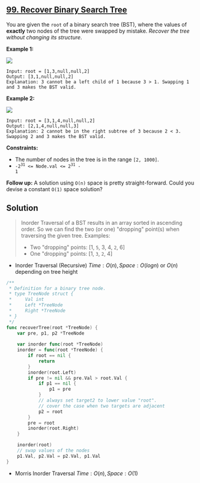 ## [99. Recover Binary Search Tree](https://leetcode.com/problems/recover-binary-search-tree/)


You are given the `root` of a binary search tree (BST), where the values of **exactly** two nodes of the tree were swapped by mistake. _Recover the tree without changing its structure_.

**Example 1:**

![](https://assets.leetcode.com/uploads/2020/10/28/recover1.jpg)

```
Input: root = [1,3,null,null,2]
Output: [3,1,null,null,2]
Explanation: 3 cannot be a left child of 1 because 3 > 1. Swapping 1 and 3 makes the BST valid.
```

**Example 2:**

![](https://assets.leetcode.com/uploads/2020/10/28/recover2.jpg)

```
Input: root = [3,1,4,null,null,2]
Output: [2,1,4,null,null,3]
Explanation: 2 cannot be in the right subtree of 3 because 2 < 3. Swapping 2 and 3 makes the BST valid.
```

**Constraints:**

*   The number of nodes in the tree is in the range `[2, 1000]`.
*   <code>-2<sup>31</sup> <= Node.val <= 2<sup>31</sup> - 1</code>

**Follow up:** A solution using `O(n)` space is pretty straight-forward. Could you devise a constant `O(1)` space solution?



## Solution

> Inorder Traversal of a BST results in an array sorted in ascending order. So we can find the two (or one) "dropping" point(s) when traversing the given tree. Examples:
>
> - Two "dropping" points: [1, `5`, 3, 4, `2`, 6]
> - One "dropping" points: [1, `3`, `2`, 4]



- Inorder Traversal (Recursive)	$Time: O(n), Space: O(logn)$ or $O(n)$ depending on tree height

```go
/**
 * Definition for a binary tree node.
 * type TreeNode struct {
 *     Val int
 *     Left *TreeNode
 *     Right *TreeNode
 * }
 */
func recoverTree(root *TreeNode) {
    var pre, p1, p2 *TreeNode
    
    var inorder func(root *TreeNode)
    inorder = func(root *TreeNode) {
        if root == nil {
            return
        }
        inorder(root.Left)
        if pre != nil && pre.Val > root.Val {
            if p1 == nil {
                p1 = pre
            }
            // always set target2 to lower value "root".
            // cover the case when two targets are adjacent
            p2 = root
        }
        pre = root
        inorder(root.Right)
    }

    inorder(root)
    // swap values of the nodes
    p1.Val, p2.Val = p2.Val, p1.Val
}
```

- Morris Inorder Traversal	$Time: O(n), Space: O(1)$ 